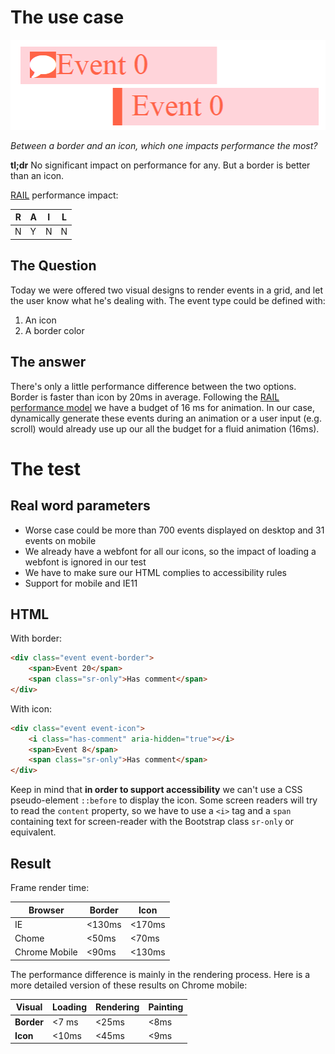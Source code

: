 # The use case

![Border VS Icons](img.png)

*Between a border and an icon, which one impacts performance the most?*

**tl;dr** No significant impact on performance for any. But a border is better than an icon.

[RAIL](https://developers.google.com/web/tools/profile-performance/evaluate-performance/rail) performance impact:

|  R    |	 A  | 	I  | 	L  |
|-------|-------|------|-------|
|  N    |  Y    |  N   |   N   |

## The Question

Today we were offered two visual designs to render events in a grid, and let the user know what he's dealing with.
The event type could be defined with:

 1. An icon
 2. A border color

## The answer

There's only a little performance difference between the two options. Border is faster than icon by 20ms in average.
Following the [RAIL performance model](https://developers.google.com/web/tools/profile-performance/evaluate-performance/rail#animation-render-frames-every-16ms) we have a budget of 16 ms for animation.
In our case, dynamically generate these events during an animation or a user input (e.g. scroll) would already use up our all the budget for a fluid animation (16ms).

# The test

## Real word parameters

 - Worse case could be more than 700 events displayed on desktop and 31 events on mobile
 - We already have a webfont for all our icons, so the impact of loading a webfont is ignored in our test
 - We have to make sure our HTML complies to accessibility rules
 - Support for mobile and IE11

## HTML

With border:

``` HTML
<div class="event event-border">	
	<span>Event 20</span>
	<span class="sr-only">Has comment</span>
</div>
```
    
With icon:

``` HTML
<div class="event event-icon">
	<i class="has-comment" aria-hidden="true"></i>
	<span>Event 8</span>
	<span class="sr-only">Has comment</span>
</div>
```

Keep in mind that **in order to support accessibility** we can't use a CSS pseudo-element `::before` to display the icon. 
Some screen readers will try to read the `content` property, so we have to use a `<i>` tag and a `span` containing text for screen-reader with the Bootstrap class `sr-only` or equivalent.

## Result

Frame render time:

|  Browser    |	 Border  | 	Icon  |
|-------------|----------|--------|
|      IE     |  <130ms  | <170ms |
|     Chome   |  <50ms   |  <70ms |
|Chrome Mobile|  <90ms   | <130ms |


The performance difference is mainly in the rendering process.
Here is a more detailed version of these results on Chrome mobile: 

|   Visual   | Loading | Rendering | Painting |
|------------|---------|-----------|----------|
| **Border** | <7 ms   | <25ms     | <8ms     | 
| **Icon**   | <10ms   | <45ms     | <9ms     |

